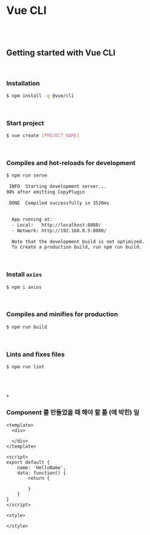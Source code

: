 # Vue CLI

<br>

<br>

## Getting started with Vue CLI

<br>

### Installation

```bash
$ npm install -g @vue/cli
```

<br>

### Start project

```bash
$ vue create [PROJECT_NAME]
```

<br>

### Compiles and hot-reloads for development

```bash
$ npm run serve

 INFO  Starting development server...
98% after emitting CopyPlugin

 DONE  Compiled successfully in 3520ms                                                               9:50:57 AM


  App running at:
  - Local:   http://localhost:8080/ 
  - Network: http://192.168.0.5:8080/

  Note that the development build is not optimized.
  To create a production build, run npm run build.
```

<br>

### Install `axios`

```bash
$ npm i axios
```

<br>

### Compiles and minifies for production

```bash
$ npm run build
```

<br>

### Lints and fixes files

```bash
$ npm run lint
```

<br>

<br>

`+`

### Component 를 만들었을 때 해야 할 틀 (에 박힌) 일

```vue
<template>
  <div>

  </div>
</template>

<script>
export default {
    name: 'HelloName',
    data: function() {
        return {
            
        }
    }
}
</script>

<style>

</style>
```

